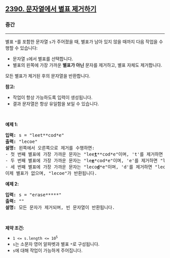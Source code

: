 <h2><a href="https://leetcode.com/problems/removing-stars-from-a-string">2390. 문자열에서 별표 제거하기</a></h2><h3>중간</h3><hr><p>별표 <code>*</code>를 포함한 문자열 <code>s</code>가 주어졌을 때, 별표가 남아 있지 않을 때까지 다음 작업을 수행할 수 있습니다:</p>

<ul>
	<li>문자열 <code>s</code>에서 별표를 선택합니다.</li>
	<li>별표의 왼쪽에 가장 가까운 <strong>별표가 아닌</strong> 문자를 제거하고, 별표 자체도 제거합니다.</li>
</ul>

<p>모든 별표가 제거된 후의 문자열을 반환합니다.</p>

<p><strong>참고:</strong></p>

<ul>
	<li>작업이 항상 가능하도록 입력이 생성됩니다.</li>
	<li>결과 문자열은 항상 유일함을 보일 수 있습니다.</li>
</ul>

<p>&nbsp;</p>
<p><strong class="example">예제 1:</strong></p>

<pre>
<strong>입력:</strong> s = "leet**cod*e"
<strong>출력:</strong> "lecoe"
<strong>설명:</strong> 왼쪽에서 오른쪽으로 제거를 수행하면:
- 첫 번째 별표에 가장 가까운 문자는 "lee<strong><u>t</u></strong>**cod*e"이며, 't'를 제거하면 "lee*cod*e"가 됩니다.
- 두 번째 별표에 가장 가까운 문자는 "le<strong><u>e</u></strong>*cod*e"이며, 'e'를 제거하면 "lecod*e"가 됩니다.
- 세 번째 별표에 가장 가까운 문자는 "leco<strong><u>d</u></strong>*e"이며, 'd'를 제거하면 "lecoe"가 됩니다.
이제 별표가 없으며, "lecoe"가 반환됩니다.</pre>

<p><strong class="example">예제 2:</strong></p>

<pre>
<strong>입력:</strong> s = "erase*****"
<strong>출력:</strong> ""
<strong>설명:</strong> 모든 문자가 제거되며, 빈 문자열이 반환됩니다.
</pre>

<p>&nbsp;</p>
<p><strong>제약 조건:</strong></p>

<ul>
	<li><code>1 &lt;= s.length &lt;= 10<sup>5</sup></code></li>
	<li><code>s</code>는 소문자 영어 알파벳과 별표 <code>*</code>로 구성됩니다.</li>
	<li><code>s</code>에 대해 작업이 가능하게 주어집니다.</li>
</ul>